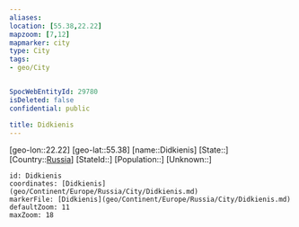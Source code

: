 ```yaml
---
aliases: 
location: [55.38,22.22]
mapzoom: [7,12] 
mapmarker: city 
type: City
tags:
- geo/City


SpocWebEntityId: 29780
isDeleted: false
confidential: public

title: Didkienis
---
```

[geo-lon::22.22]
[geo-lat::55.38]
[name::Didkienis]
[State::]
[Country::[Russia](geo/Continent/Europe/Russia.md)]
[StateId::]
[Population::]
[Unknown::]


```leaflet
id: Didkienis
coordinates: [Didkienis](geo/Continent/Europe/Russia/City/Didkienis.md)
markerFile: [Didkienis](geo/Continent/Europe/Russia/City/Didkienis.md)
defaultZoom: 11 
maxZoom: 18
```


